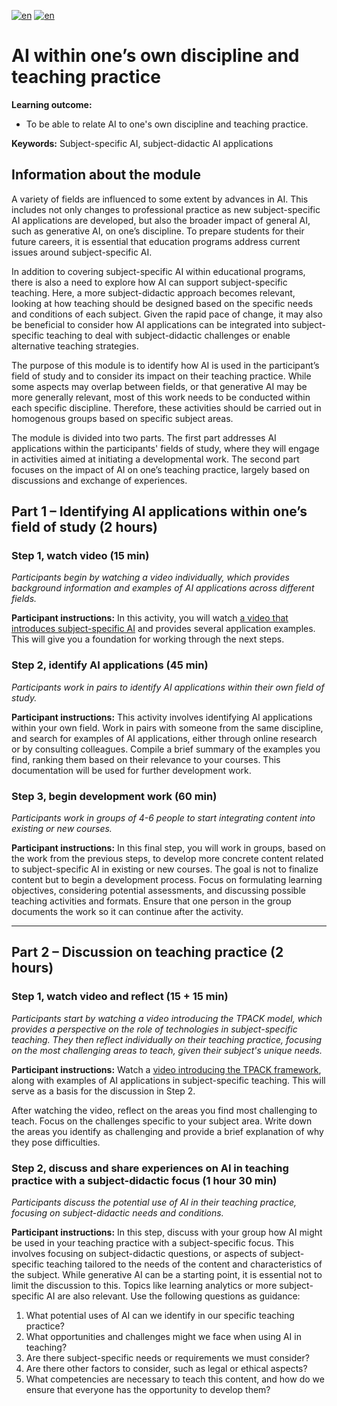 [![en](https://img.shields.io/badge/lang-sv-yellow.svg)](https://github.com/wasp-ed/moduler/blob/main/modul5.md)
[![en](https://img.shields.io/badge/lang-en-red.svg)](https://github.com/wasp-ed/moduler/blob/main/modul5.en.md)
# AI within one’s own discipline and teaching practice

**Learning outcome:**
- To be able to relate AI to one's own discipline and teaching practice.

**Keywords:**
Subject-specific AI, subject-didactic AI applications

## Information about the module
A variety of fields are influenced to some extent by advances in AI. This includes not only changes to professional practice as new subject-specific AI applications are developed, but also the broader impact of general AI, such as generative AI, on one’s discipline. To prepare students for their future careers, it is essential that education programs address current issues around subject-specific AI.

In addition to covering subject-specific AI within educational programs, there is also a need to explore how AI can support subject-specific teaching. Here, a more subject-didactic approach becomes relevant, looking at how teaching should be designed based on the specific needs and conditions of each subject. Given the rapid pace of change, it may also be beneficial to consider how AI applications can be integrated into subject-specific teaching to deal with subject-didactic challenges or enable alternative teaching strategies.

The purpose of this module is to identify how AI is used in the participant’s field of study and to consider its impact on their teaching practice. While some aspects may overlap between fields, or that generative AI may be more generally relevant, most of this work needs to be conducted within each specific discipline. Therefore, these activities should be carried out in homogenous groups based on specific subject areas.

The module is divided into two parts. The first part addresses AI applications within the participants' fields of study, where they will engage in activities aimed at initiating a developmental work. The second part focuses on the impact of AI on one’s teaching practice, largely based on discussions and exchange of experiences.

## Part 1 – Identifying AI applications within one’s field of study (2 hours)

### Step 1, watch video (15 min)
*Participants begin by watching a video individually, which provides background information and examples of AI applications across different fields.*

**Participant instructions:**
In this activity, you will watch [a video that introduces subject-specific AI](https://www.youtube.com/watch?v=Ypm2NwD9XVU) and provides several application examples. This will give you a foundation for working through the next steps.

### Step 2, identify AI applications (45 min)
*Participants work in pairs to identify AI applications within their own field of study.*

**Participant instructions:**
This activity involves identifying AI applications within your own field. Work in pairs with someone from the same discipline, and search for examples of AI applications, either through online research or by consulting colleagues. Compile a brief summary of the examples you find, ranking them based on their relevance to your courses. This documentation will be used for further development work.

### Step 3, begin development work (60 min)
*Participants work in groups of 4-6 people to start integrating content into existing or new courses.*

**Participant instructions:**
In this final step, you will work in groups, based on the work from the previous steps, to develop more concrete content related to subject-specific AI in existing or new courses. The goal is not to finalize content but to begin a development process. Focus on formulating learning objectives, considering potential assessments, and discussing possible teaching activities and formats. Ensure that one person in the group documents the work so it can continue after the activity.

---

## Part 2 – Discussion on teaching practice (2 hours)

### Step 1, watch video and reflect (15 + 15 min)
*Participants start by watching a video introducing the TPACK model, which provides a perspective on the role of technologies in subject-specific teaching. They then reflect individually on their teaching practice, focusing on the most challenging areas to teach, given their subject's unique needs.*

**Participant instructions:**
Watch a [video introducing the TPACK framework](https://www.youtube.com/watch?v=24HYMy000Ro), along with examples of AI applications in subject-specific teaching. This will serve as a basis for the discussion in Step 2.

After watching the video, reflect on the areas you find most challenging to teach. Focus on the challenges specific to your subject area. Write down the areas you identify as challenging and provide a brief explanation of why they pose difficulties.

### Step 2, discuss and share experiences on AI in teaching practice with a subject-didactic focus (1 hour 30 min)
*Participants discuss the potential use of AI in their teaching practice, focusing on subject-didactic needs and conditions.*

**Participant instructions:**
In this step, discuss with your group how AI might be used in your teaching practice with a subject-specific focus. This involves focusing on subject-didactic questions, or aspects of subject-specific teaching tailored to the needs of the content and characteristics of the subject. While generative AI can be a starting point, it is essential not to limit the discussion to this. Topics like learning analytics or more subject-specific AI are also relevant. Use the following questions as guidance:

1. What potential uses of AI can we identify in our specific teaching practice?
2. What opportunities and challenges might we face when using AI in teaching?
3. Are there subject-specific needs or requirements we must consider?
4. Are there other factors to consider, such as legal or ethical aspects?
5. What competencies are necessary to teach this content, and how do we ensure that everyone has the opportunity to develop them?
